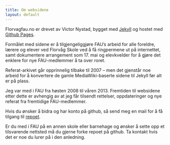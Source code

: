 ```yaml
---
title: Om websidene
layout: default
---
```


Florvagfau.no er drevet av Victor Nystad, bygget med <a href="http://jekyllrb.com">Jekyll</a> og hostet med <a href="http://pages.github.com">Github Pages</a>. 

Formålet med sidene er å tilgjengeliggjøre FAU’s arbeid for alle foreldre, lærere og elever ved Florvåg Skole ved å få ringpermene ut på internettet, samt dokumentere arrangement som 17. mai og elevkvelder for å gjøre det enklere for nye FAU-medlemmer å ta over roret.

Referat-arkivet går opprinnelig tilbake til 2007 – men det gjenstår noe arbeid for å konvertere de gamle MediaWiki-baserte sidene til Jekyll før alt er på plass.

Jeg var med i FAU fra høsten 2008 til våren 2013. Fremtiden til websidene etter dette er avhengig av at jeg får tilsendt rettelser, oppdateringer og nye referat fra fremtidige FAU-medlemmer. 

Hvis du ønsker å bidra og har konto på github, så send meg en mail for å få tilgang til <a href="https://github.com/batfink/florvagfau.no">repoet</a>.

Er du med i FAU på en annen skole eller barnehage og ønsker å sette opp et tilsvarende nettsted må du gjerne forke repoet på github. Ta kontakt hvis det er noe du lurer på i den anledning.